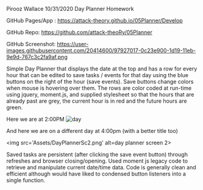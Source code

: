 Pirooz Wallace
10/31/2020
Day Planner Homework

GitHub Pages/App : https://attack-theory.github.io/05Planner/Develop

GitHub Repo: https://github.com/attack-theoRy/05Planner

GitHub Screenshot: https://user-images.githubusercontent.com/20414600/97927017-0c23e900-1d19-11eb-9e9d-767c3c2fa9af.png


Simple Day Planner that displays the date at the top and has a row for every hour that can be edited to save tasks / events for that day using the blue buttons on the right of the hour (save events). Save buttons change colors when mouse is hovering over them. The rows are color coded at run-time using jquery, moment.js, and supplied stylesheet so that the hours that are already past are grey, the current hour is in red and the future hours are green.

Here we are at 2:00PM
<img src='https://user-images.githubusercontent.com/20414600/97927017-0c23e900-1d19-11eb-9e9d-767c3c2fa9af.png' alt=day planner screen>

And here we are on a different day at 4:00pm (with a better title too)

<img src='Assets/DayPlannerSc2.png' alt=day planner screen 2>


Saved tasks are persistent (after clicking the save event button) through refreshes and browser closing/opening. Used moment js legacy code to retrieve and manipulate current date/time data. Code is generally clean and efficient although would have liked to condensed button listeners into a single function.


